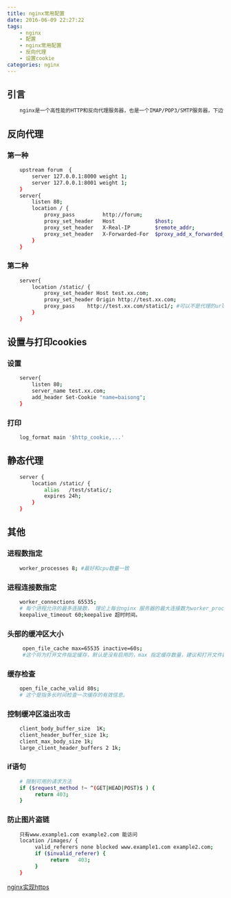 ```yaml
---
title: nginx常用配置
date: 2016-06-09 22:27:22
tags:
	- nginx
    - 配置
    - nginx常用配置
    - 反向代理
    - 设置cookie
categories: nginx
---
```


## 引言

``` bash
    nginx是一个高性能的HTTP和反向代理服务器，也是一个IMAP/POP3/SMTP服务器，下边说一下这断时间用到的nginx配置
```

<!--more-->
## 反向代理
### 第一种
``` bash
	upstream forum  {
		server 127.0.0.1:8000 weight 1;
		server 127.0.0.1:8001 weight 1;
	}
	server{
        listen 80;
        location / {
            proxy_pass         http://forum;
            proxy_set_header   Host             $host;
            proxy_set_header   X-Real-IP        $remote_addr;
            proxy_set_header   X-Forwarded-For  $proxy_add_x_forwarded_for;
        }
	}
```

### 第二种
``` bash
	server{
		location /static/ {
			proxy_set_header Host test.xx.com;
			proxy_set_header Origin http://test.xx.com;
			proxy_pass    http://test.xx.com/static1/; #可以不是代理的url
		}
	}
```

## 设置与打印cookies
### 设置
``` bash
	server{
        listen 80;
        server_name test.xx.com;
        add_header Set-Cookie "name=baisong";
	}
```

### 打印
``` bash
	log_format main	'$http_cookie,...'
```

## 静态代理
``` bash
	server {
		location /static/ {
        	alias   /test/static/;
			expires 24h;
		} 
	}
```

## 其他
### 进程数指定 
``` bash
	worker_processes 8; #最好和cpu数量一致
```

### 进程连接数指定
``` bash
	worker_connections 65535;
	# 每个进程允许的最多连接数， 理论上每台nginx 服务器的最大连接数为worker_processes*worker_connections。
    keepalive_timeout 60;keepalive 超时时间。
```

### 头部的缓冲区大小
``` bash
	 open_file_cache max=65535 inactive=60s;
	 #这个将为打开文件指定缓存，默认是没有启用的，max 指定缓存数量，建议和打开文件数一致，inactive 是指经过多长时间文件没被请求后删除缓存。
```
### 缓存检查
``` bash
	open_file_cache_valid 80s;
	# 这个是指多长时间检查一次缓存的有效信息。
```

### 控制缓冲区溢出攻击
``` bash
	client_body_buffer_size  1K;
	client_header_buffer_size 1k;
    client_max_body_size 1k;
    large_client_header_buffers 2 1k; 
```

### if语句
``` bash
	# 限制可用的请求方法
	if ($request_method !~ ^(GET|HEAD|POST)$ ) {
         return 403;
	}
```

### 防止图片盗链
``` bash
	只有www.example1.com example2.com 能访问
    location /images/ {
         valid_referers none blocked www.example1.com example2.com;
         if ($invalid_referer) {
              return   403;
         }
    }
```

[nginx实现https](http://www.yunsonbai.top/2016/06/09/nginx-https%E9%85%8D%E7%BD%AE/)